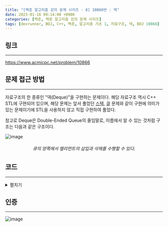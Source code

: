 ```yaml
---
title: "[백준 알고리즘 강의 문제 시리즈 - 8] 10866번 : 덱"
date: 2023-01-16 09:14:00 +0900
categories: [백준, 백준 알고리즘 강의 문제 시리즈]
tags: [devrunner, BOJ, C++, 백준, 알고리즘 기초 1, 자료구조, 덱, BOJ 10866]
---
```


## **링크**

---

<https://www.acmicpc.net/problem/10866>

## **문제 접근 방법**

---

자료구조의 한 종류인 "덱(Deque)"을 구현하는 문제이다. 해당 자료구조 역시 C++ STL에 구현되어 있으며, 해당 문제는 앞서 풀었던 [스택](https://baejw0111.github.io/posts/BOJ-series-1-10828/), [큐](https://baejw0111.github.io/posts/BOJ-series-6-10845/) 문제와 같이 구현에 의미가 있는 문제이기에 STL을 사용하지 않고 직접 구현하여 풀었다.

참고로 Deque은 Double-Ended Queue의 줄임말로, 이름에서 알 수 있는 것처럼 구조는 다음과 같은 구조이다.

![image](https://user-images.githubusercontent.com/87963766/212588419-7529c058-1780-431e-a32c-e67e11710267.png)

###### <center>큐의 양쪽에서 엘리먼트의 삽입과 삭제를 수행할 수 있다.<center>

## **코드**

---

<details>
<summary>펼치기</summary>
<div markdown="1">

```cpp
#include <bits/stdc++.h>
using namespace std;

class Deque {
  struct node {
    int num;
    node *prev, *next;
  };
  using link = node *;

  link head, tail;
  int size;

public:
  Deque();
  void Push_Front(int x);
  void Push_Back(int x);
  void Pop_Front();
  void Pop_Back();
  void Size();
  void Empty();
  void Front();
  void Back();
  ~Deque();
};

int main() {
  int n;
  cin >> n;

  Deque que;

  for (int i = 0; i < n; i++) {
    string tmpstr;
    cin >> tmpstr;

    if (tmpstr == "push_front") {
      int tmpn;
      cin >> tmpn;

      que.Push_Front(tmpn);
    } else if (tmpstr == "push_back") {
      int tmpn;
      cin >> tmpn;

      que.Push_Back(tmpn);
    } else if (tmpstr == "pop_front") {
      que.Pop_Front();
    } else if (tmpstr == "pop_back") {
      que.Pop_Back();
    } else if (tmpstr == "size") {
      que.Size();
    } else if (tmpstr == "empty") {
      que.Empty();
    } else if (tmpstr == "front") {
      que.Front();
    } else if (tmpstr == "back") {
      que.Back();
    }
  }

  return 0;
}

Deque::Deque() : head(new node), tail(new node), size(0) {
  head->prev = NULL;
  head->next = tail;

  tail->prev = head;
  tail->next = NULL;
}

void Deque::Push_Front(int x) {
  link tmp = new node;

  tmp->num = x;

  tmp->prev = head;
  tmp->next = head->next;

  head->next = tmp;
  tmp->next->prev = tmp;

  size++;
}

void Deque::Push_Back(int x) {
  link tmp = new node;

  tmp->num = x;

  tmp->prev = tail->prev;
  tmp->next = tail;

  tail->prev = tmp;
  tmp->prev->next = tmp;

  size++;
}

void Deque::Pop_Front() {
  if (size == 0) {
    cout << -1 << '\n';
  } else {
    link tmpnod = head->next;
    int tmp = tmpnod->num;

    head->next = tmpnod->next;
    head->next->prev = head;

    delete tmpnod;
    size--;

    cout << tmp << '\n';
  }
}

void Deque::Pop_Back() {
  if (size == 0) {
    cout << -1 << '\n';
  } else {
    link tmpnod = tail->prev;
    int tmp = tmpnod->num;

    tail->prev = tmpnod->prev;
    tail->prev->next = tail;

    delete tmpnod;
    size--;

    cout << tmp << '\n';
  }
}

void Deque::Size() { cout << size << '\n'; }

void Deque::Empty() {
  if (size == 0) {
    cout << 1 << '\n';
  } else {
    cout << 0 << '\n';
  }
}

void Deque::Front() {
  if (size == 0) {
    cout << -1 << '\n';
  } else {
    cout << head->next->num << '\n';
  }
}

void Deque::Back() {
  if (size == 0) {
    cout << -1 << '\n';
  } else {
    cout << tail->prev->num << '\n';
  }
}

Deque::~Deque() {
  tail = NULL;

  while (head) {
    link tmp = head;
    head = head->next;
    delete tmp;
  }
}
```

</div>
</details>

## **인증**

---

![image](https://user-images.githubusercontent.com/87963766/212574995-03a2e3e8-3f00-4c67-a3bf-0ad542ffc1c1.png)
